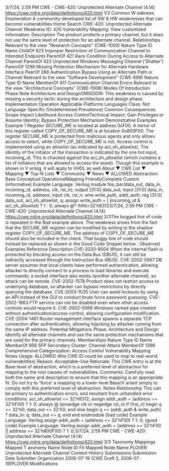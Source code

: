 3/7/24, 2:59 PM CWE - CWE-420: Unprotected Alternate Channel (4.14)
https://cwe.mitre.org/data/deﬁnitions/420.html 1/3
Common W eakness Enumeration
A community-developed list of SW & HW weaknesses that can become
vulnerabilities
Home Search
CWE-420: Unprotected Alternate Channel
Weakness ID: 420
Vulnerability Mapping: 
View customized information:
 Description
The product protects a primary channel, but it does not use the same level of protection for an alternate channel.
 Relationships
 Relevant to the view "Research Concepts" (CWE-1000)
Nature Type ID Name
ChildOf 923 Improper Restriction of Communication Channel to Intended Endpoints
ParentOf 421 Race Condition During Access to Alternate Channel
ParentOf 422 Unprotected Windows Messaging Channel ('Shatter')
ParentOf 1299 Missing Protection Mechanism for Alternate Hardware Interface
PeerOf 288 Authentication Bypass Using an Alternate Path or Channel
 Relevant to the view "Software Development" (CWE-699)
Nature Type ID Name
MemberOf 417 Communication Channel Errors
 Relevant to the view "Architectural Concepts" (CWE-1008)
 Modes Of Introduction
Phase Note
Architecture and DesignOMISSION: This weakness is caused by missing a security tactic during the architecture and design
phase.
Implementation
Operation
 Applicable Platforms
Languages
Class: Not Language-Specific (Undetermined Prevalence)
 Common Consequences
Scope Impact Likelihood
Access ControlTechnical Impact: Gain Privileges or Assume Identity; Bypass Protection Mechanism
 Demonstrative Examples
Example 1
Register SECURE\_ME is located at address 0xF00. A mirror of this register called COPY\_OF\_SECURE\_ME is at location 0x800F00.
The register SECURE\_ME is protected from malicious agents and only allows access to select, while COPY\_OF\_SECURE\_ME is
not.
Access control is implemented using an allowlist (as indicated by acl\_oh\_allowlist). The identity of the initiator of the transaction is
indicated by the one hot input, incoming\_id. This is checked against the acl\_oh\_allowlist (which contains a list of initiators that are
allowed to access the asset).
Though this example is shown in V erilog, it will apply to VHDL as well.About ▼ CWE List ▼ Mapping ▼ Top-N Lists ▼ Community ▼ News ▼
ALLOWED
Abstraction: Base
Conceptual OperationalMapping
FriendlyComplete Custom
(informative) Example Language: Verilog 
module foo\_bar(data\_out, data\_in, incoming\_id, address, clk, rst\_n);
output [31:0] data\_out;
input [31:0] data\_in, incoming\_id, address;
input clk, rst\_n;
wire write\_auth, addr\_auth;
reg [31:0] data\_out, acl\_oh\_allowlist, q;
assign write\_auth = | (incoming\_id & acl\_oh\_allowlist) ? 1 : 0;
always @\*
lhlllit<32'h83123/7/24, 2:59 PM CWE - CWE-420: Unprotected Alternate Channel (4.14)
https://cwe.mitre.org/data/deﬁnitions/420.html 2/3The bugged line of code is repeated in the Bad example above. The weakness arises from the fact that the SECURE\_ME register can
be modified by writing to the shadow register COPY\_OF\_SECURE\_ME. The address of COPY\_OF\_SECURE\_ME should also be
included in the check. That buggy line of code should instead be replaced as shown in the Good Code Snippet below .
 Observed Examples
Reference Description
CVE-2020-8004 When the internal flash is protected by blocking access on the Data Bus (DBUS), it can still be
indirectly accessed through the Instruction Bus (IBUS).
CVE-2002-0567 DB server assumes that local clients have performed authentication, allowing attacker to directly
connect to a process to load libraries and execute commands; a socket interface also exists (another
alternate channel), so attack can be remote.
CVE-2002-1578 Product does not restrict access to underlying database, so attacker can bypass restrictions by directly
querying the database.
CVE-2003-1035 User can avoid lockouts by using an API instead of the GUI to conduct brute force password guessing.
CVE-2002-1863 FTP service can not be disabled even when other access controls would require it.
CVE-2002-0066 Windows named pipe created without authentication/access control, allowing configuration
modification.
CVE-2004-1461 Router management interface spawns a separate TCP connection after authentication, allowing
hijacking by attacker coming from the same IP address.
 Potential Mitigations
Phase: Architecture and Design
Identify all alternate channels and use the same protection mechanisms that are used for the primary channels.
 Memberships
Nature Type ID Name
MemberOf 956 SFP Secondary Cluster: Channel Attack
MemberOf 1396 Comprehensive Categorization: Access Control
 Vulnerability Mapping Notes
Usage: ALLOWED (this CWE ID could be used to map to real-world vulnerabilities)
Reason: Acceptable-Use
Rationale:
This CWE entry is at the Base level of abstraction, which is a preferred level of abstraction for mapping to the root causes of
vulnerabilities.
Comments:
Carefully read both the name and description to ensure that this mapping is an appropriate fit. Do not try to 'force' a mapping to a
lower-level Base/V ariant simply to comply with this preferred level of abstraction.
 Notes
Relationship
This can be primary to authentication errors, and resultant from unhandled error conditions.
acl\_oh\_allowlist <= 32'h8312;
assign addr\_auth = (address == 32'hF00) ? 1: 0;
always @ (posedge clk or negedge rst\_n)
if (!rst\_n)
begin
q <= 32'h0;
data\_out <= 32'h0;
end
else
begin
q <= (addr\_auth & write\_auth) ? data\_in: q;
data\_out <= q;
end
end
endmodule
(bad code) Example Language: Verilog 
assign addr\_auth = (address == 32'hF00) ? 1: 0;
(good code) Example Language: Verilog 
assign addr\_auth = (address == 32'hF00 || address == 32'h800F00) ? 1: 0;3/7/24, 2:59 PM CWE - CWE-420: Unprotected Alternate Channel (4.14)
https://cwe.mitre.org/data/deﬁnitions/420.html 3/3
 Taxonomy Mappings
Mapped T axonomy Name Node ID Fit Mapped Node Name
PLOVER Unprotected Alternate Channel
 Content History
 Submissions
Submission Date Submitter Organization
2006-07-19
(CWE Draft 3, 2006-07-19)PLOVER
 Modifications